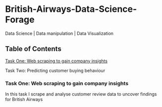 # British-Airways-Data-Science-Forage
Data Science | Data manipulation | Data Visualization
## Table of Contents
[Task One: Web scraping to gain company insights](British-Airways-Dtat-Science-Forage/README.md)

Task Two: Predicting customer buying behaviour

### Task One: Web scraping to gain company insights <a name="Task One: Web scraping to gain company insights"></a>
In this task I scrape and analyse customer review data to uncover findings for British Airways
